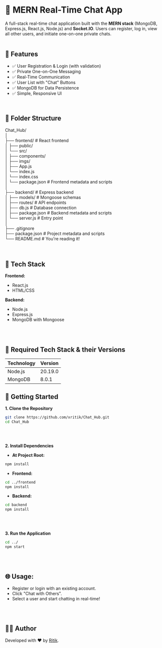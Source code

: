 # 💬 MERN Real-Time Chat App

A full-stack real-time chat application built with the **MERN stack** (MongoDB, Express.js, React.js, Node.js) and **Socket.IO**. Users can register, log in, view all other users, and initiate one-on-one private chats.
<br>
<br>

## 🚀 Features

- ✅ User Registration & Login (with validation)
- ✅ Private One-on-One Messaging
- ✅ Real-Time Communication
- ✅ User List with "Chat" Buttons
- ✅ MongoDB for Data Persistence
- ✅ Simple, Responsive UI
<br>

## 📂 Folder Structure

Chat_Hub/                                              <br>
│                                                      <br>
├── frontend/       # React frontend                   <br>
│ ├── public/                                          <br>
│ └── src/                                             <br>
│   ├── components/                                    <br>
│   ├── imgs/                                          <br>
│   ├── App.js                                         <br>
│   └── index.js                                       <br>
│   └── index.css                                      <br>
│ └── package.json  # Frontend metadata and scripts    <br>
│                                                      <br>
├── backend/        # Express backend                  <br>
│ ├── models/       # Mongoose schemas                 <br>
│ ├── routes/       # API endpoints                    <br>
│ ├── db.js         # Database connection              <br>
│ ├── package.json  # Backend metadata and scripts     <br>
│ └── server.js     # Entry point                      <br>
│                                                      <br>
├── .gitignore                                         <br>
├── package.json    # Project metadata and scripts     <br>
└── README.md       # You're reading it!               <br>
<br>
<br>

## 🧪 Tech Stack

**Frontend:**

- React.js
- HTML/CSS

**Backend:**

- Node.js
- Express.js
- MongoDB with Mongoose

<br>
<br>

## 🧱 Required Tech Stack & their Versions

<table width="500px">
  <thead>
    <th>Technology</th>
    <th>Version</th>
  </thead>
  <tbody>
    <tr>
      <td>Node.js</td>
      <td>20.19.0</td>
    </tr>
    <tr>
      <td>MongoDB</td>
      <td>8.0.1</td>
    </tr>
  </tbody>
</table>

## 🔧 Getting Started

**1. Clone the Repository**

```bash
git clone https://github.com/xritik/Chat_Hub.git
cd Chat_Hub
```
<br>
<br>

**2. Install Dependencies**

- **At Project Root:**

```bash
npm install
```

- **Frontend:**

```bash
cd ../frontend
npm install
```

- **Backend:**

```bash
cd backend
npm install
```
<br>
<br>

**3. Run the Application**
```bash
cd ../
npm start
```
<br>
<br>

## 🌐 Usage:

- Register or login with an existing account.
- Click "Chat with Others".
- Select a user and start chatting in real-time!
<br>
<br>

## 👨‍💻 Author
Developed with ❤️ by [Ritik](https://github.com/xritik).
